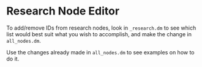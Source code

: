 # Research Node Editor

To add/remove IDs from research nodes, look in `_research.dm` to see which list would best suit what you wish to accomplish, and make the change in `all_nodes.dm`.

Use the changes already made in `all_nodes.dm` to see examples on how to do it.
